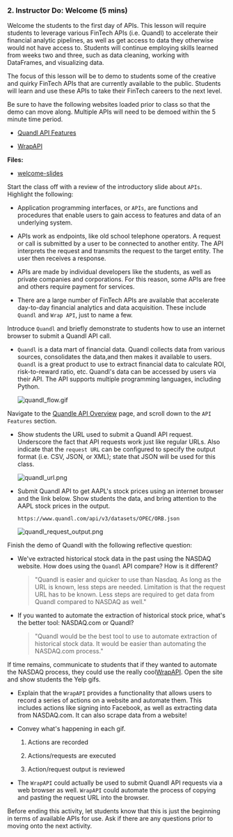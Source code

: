 ### 2. Instructor Do: Welcome (5 mins)

Welcome the students to the first day of APIs. This lesson will require students to leverage various FinTech APIs (i.e. Quandl) to accelerate their financial analytic pipelines, as well as get access to data they otherwise would not have access to. Students will continue employing skills learned from weeks two and three, such as data cleaning, working with DataFrames, and visualizing data.

The focus of this lesson will be to demo to students some of the creative and quirky FinTech APIs that are currently available to the public. Students will learn and use these APIs to take their FinTech careers to the next level.

Be sure to have the following websites loaded prior to class so that the demo can move along. Multiple APIs will need to be demoed within the 5 minute time period.

* [Quandl API Features](https://www.quandl.com/tools/api)

* [WrapAPI](https://wrapapi.com/)

**Files:**

* [welcome-slides]()

Start the class off with a review of the introductory slide about `APIs`. Highlight the following:

* Application programming interfaces, or `APIs`, are functions and procedures that enable users to gain access to features and data of an underlying system.

* APIs work as endpoints, like old school telephone operators. A request or call is submitted by a user to be connected to another entity. The API interprets the request and transmits the request to the target entity. The user then receives a response.

* APIs are made by individual developers like the students, as well as private companies and corporations. For this reason, some APIs are free and others require payment for services.

* There are a large number of FinTech APIs are available that accelerate day-to-day financial analytics and data acquisition. These include `Quandl` and `Wrap API`, just to name a few.

Introduce `Quandl` and briefly demonstrate to students how to use an internet browser to submit a Quandl API call.

* `Quandl` is a data mart of financial data. Quandl collects data from various sources, consolidates the data,and then makes it available to users. `Quandl` is a great product to use to extract financial data to calculate ROI, risk-to-reward ratio, etc. Quandl's data can be accessed by users via their API. The API supports multiple programming languages, including Python.

  ![quandl_flow.gif](Images/quandl_flow.gif)

Navigate to the [Quandle API Overview](https://www.quandl.com/tools/api) page, and scroll down to the `API Features` section.

* Show students the URL used to submit a Quandl API request. Underscore the fact that API requests work just like regular URLs. Also indicate that the `request URL` can be configured to specify the output format (i.e. CSV, JSON, or XML); state that JSON will be used for this class.

  ![quandl_url.png](Images/quandl_url.png)

* Submit Quandl API to get AAPL's stock prices using an internet browser and the link below. Show students the data, and bring attention to the AAPL stock prices in the output.

  ```
  https://www.quandl.com/api/v3/datasets/OPEC/ORB.json
  ```

  ![quandl_request_output.png](Images/quandl_request_output.png)

Finish the demo of Quandl with the following reflective question:

* We've extracted historical stock data in the past using the NASDAQ website. How does using the `Quandl` API compare? How is it different?

  > "Quandl is easier and quicker to use than Nasdaq. As long as the URL is known, less steps are needed. Limitation is that the request URL has to be known. Less steps are required to get data from Quandl compared to NASDAQ as well."

* If you wanted to automate the extraction of historical stock price, what's the better tool: NASDAQ.com or Quandl?

  > "Quandl would be the best tool to use to automate extraction of historical stock data. It would be easier than automating the NASDAQ.com process."

If time remains, communicate to students that if they wanted to automate the NASDAQ process, they could use the really cool[WrapAPI](https://wrapapi.com/). Open the site and show students the Yelp gifs.

* Explain that the `WrapAPI` provides a functionality that allows users to record a series of actions on a website and automate them. This includes actions like signing into Facebook, as well as extracting data from NASDAQ.com. It can also scrape data from a website!

* Convey what's happening in each gif.

  1. Actions are recorded

  2. Actions/requests are executed

  2. Action/request output is reviewed

* The `WrapAPI` could actually be used to submit Quandl API requests via a web browser as well. `WrapAPI` could automate the process of copying and pasting the request URL into the browser.

Before ending this activity, let students know that this is just the beginning in terms of available APIs for use. Ask if there are any questions prior to moving onto the next activity.
